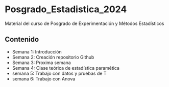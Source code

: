 # Posgrado_Estadistica_2024
Material del curso de Posgrado de Experimentación y Métodos Estadísticos

## Contenido 

+ Semana 1: Introducción
+ Semana 2: Creación repositorio Github
+ Semana 3: Proxima semana
+ Semana 4: Clase teórica de estadística paramética 
+ semana 5: Trabajo con datos y pruebas de T
+ semana 6: Trabajo con Anova 